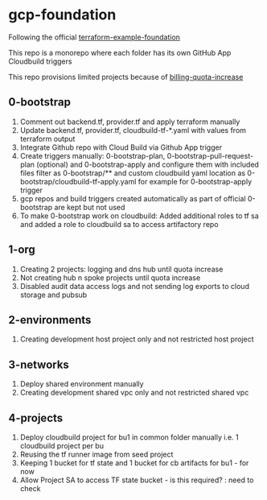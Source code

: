 # gcp-foundation 

Following the official [terraform-example-foundation](https://github.com/terraform-google-modules/terraform-example-foundation)

This repo is a monorepo where each folder has its own GitHub App Cloudbuild triggers

This repo provisions limited projects because of [billing-quota-increase](https://support.google.com/code/contact/billing_quota_increase)

## 0-bootstrap
1. Comment out backend.tf, provider.tf and apply terraform manually
1. Update backend.tf, provider.tf, cloudbuild-tf-*.yaml with values from terraform output
1. Integrate Github repo with Cloud Build via Github App trigger 
1. Create triggers manually: 0-bootstrap-plan, 0-bootstrap-pull-request-plan (optional) and 0-bootstrap-apply and configure them with included files filter as 0-bootstrap/** and custom cloudbuild yaml location as 0-bootstrap/cloudbuild-tf-apply.yaml for example for 0-bootstrap-apply trigger
1. gcp repos and build triggers created automatically as part of official 0-bootstrap are kept but not used
1. To make 0-bootstrap work on cloudbuild: Added additional roles to tf sa and added a role to cloudbuild sa to access artifactory repo 

## 1-org
1. Creating 2 projects: logging and dns hub until quota increase
1. Not creating hub n spoke projects until quota increase
1. Disabled audit data access logs and not sending log exports to cloud storage and pubsub

## 2-environments
1. Creating development host project only and not restricted host project

## 3-networks
1. Deploy shared environment manually
1. Creating development shared vpc only and not restricted shared vpc

## 4-projects
1. Deploy cloudbuild project for bu1 in common folder manually i.e. 1 cloudbuild project per bu
1. Reusing the tf runner image from seed project
1. Keeping 1 bucket for tf state and 1 bucket for cb artifacts for bu1 - for now
1. Allow Project SA to access TF state bucket - is this required? : need to check
